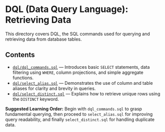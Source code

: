 # DQL (Data Query Language): Retrieving Data

This directory covers DQL, the SQL commands used for querying and retrieving data from database tables.

## Contents

- [`dql/dql_commands.sql`](dql/dql_commands.sql) — Introduces basic `SELECT` statements, data filtering using `WHERE`, column projections, and simple aggregate functions.
- [`dql/select_alias.sql`](dql/select_alias.sql) — Demonstrates the use of column and table aliases for clarity and brevity in queries.
- [`dql/select_distinct.sql`](dql/select_distinct.sql) — Explains how to retrieve unique rows using the `DISTINCT` keyword.

**Suggested Learning Order:** Begin with `dql_commands.sql` to grasp fundamental querying, then proceed to `select_alias.sql` for improving query readability, and finally `select_distinct.sql` for handling duplicate data.
